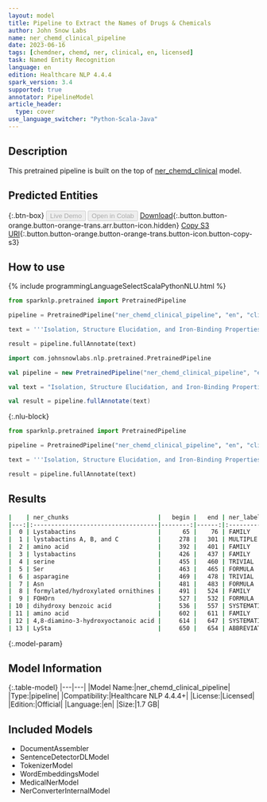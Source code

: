 ```yaml
---
layout: model
title: Pipeline to Extract the Names of Drugs & Chemicals
author: John Snow Labs
name: ner_chemd_clinical_pipeline
date: 2023-06-16
tags: [chemdner, chemd, ner, clinical, en, licensed]
task: Named Entity Recognition
language: en
edition: Healthcare NLP 4.4.4
spark_version: 3.4
supported: true
annotator: PipelineModel
article_header:
  type: cover
use_language_switcher: "Python-Scala-Java"
---
```


## Description

This pretrained pipeline is built on the top of [ner_chemd_clinical](https://nlp.johnsnowlabs.com/2021/11/04/ner_chemd_clinical_en.html) model.

## Predicted Entities



{:.btn-box}
<button class="button button-orange" disabled>Live Demo</button>
<button class="button button-orange" disabled>Open in Colab</button>
[Download](https://s3.amazonaws.com/auxdata.johnsnowlabs.com/clinical/models/ner_chemd_clinical_pipeline_en_4.4.4_3.4_1686940426258.zip){:.button.button-orange.button-orange-trans.arr.button-icon.hidden}
[Copy S3 URI](s3://auxdata.johnsnowlabs.com/clinical/models/ner_chemd_clinical_pipeline_en_4.4.4_3.4_1686940426258.zip){:.button.button-orange.button-orange-trans.button-icon.button-copy-s3}

## How to use

<div class="tabs-box" markdown="1">
{% include programmingLanguageSelectScalaPythonNLU.html %}

```python
from sparknlp.pretrained import PretrainedPipeline

pipeline = PretrainedPipeline("ner_chemd_clinical_pipeline", "en", "clinical/models")

text = '''Isolation, Structure Elucidation, and Iron-Binding Properties of Lystabactins, Siderophores Isolated from a Marine Pseudoalteromonas sp. The marine bacterium Pseudoalteromonas sp. S2B, isolated from the Gulf of Mexico after the Deepwater Horizon oil spill, was found to produce lystabactins A, B, and C (1-3), three new siderophores. The structures were elucidated through mass spectrometry, amino acid analysis, and NMR. The lystabactins are composed of serine (Ser), asparagine (Asn), two formylated/hydroxylated ornithines (FOHOrn), dihydroxy benzoic acid (Dhb), and a very unusual nonproteinogenic amino acid, 4,8-diamino-3-hydroxyoctanoic acid (LySta). The iron-binding properties of the compounds were investigated through a spectrophotometric competition.'''

result = pipeline.fullAnnotate(text)
```
```scala
import com.johnsnowlabs.nlp.pretrained.PretrainedPipeline

val pipeline = new PretrainedPipeline("ner_chemd_clinical_pipeline", "en", "clinical/models")

val text = "Isolation, Structure Elucidation, and Iron-Binding Properties of Lystabactins, Siderophores Isolated from a Marine Pseudoalteromonas sp. The marine bacterium Pseudoalteromonas sp. S2B, isolated from the Gulf of Mexico after the Deepwater Horizon oil spill, was found to produce lystabactins A, B, and C (1-3), three new siderophores. The structures were elucidated through mass spectrometry, amino acid analysis, and NMR. The lystabactins are composed of serine (Ser), asparagine (Asn), two formylated/hydroxylated ornithines (FOHOrn), dihydroxy benzoic acid (Dhb), and a very unusual nonproteinogenic amino acid, 4,8-diamino-3-hydroxyoctanoic acid (LySta). The iron-binding properties of the compounds were investigated through a spectrophotometric competition."

val result = pipeline.fullAnnotate(text)
```

{:.nlu-block}
```python
from sparknlp.pretrained import PretrainedPipeline

pipeline = PretrainedPipeline("ner_chemd_clinical_pipeline", "en", "clinical/models")

text = '''Isolation, Structure Elucidation, and Iron-Binding Properties of Lystabactins, Siderophores Isolated from a Marine Pseudoalteromonas sp. The marine bacterium Pseudoalteromonas sp. S2B, isolated from the Gulf of Mexico after the Deepwater Horizon oil spill, was found to produce lystabactins A, B, and C (1-3), three new siderophores. The structures were elucidated through mass spectrometry, amino acid analysis, and NMR. The lystabactins are composed of serine (Ser), asparagine (Asn), two formylated/hydroxylated ornithines (FOHOrn), dihydroxy benzoic acid (Dhb), and a very unusual nonproteinogenic amino acid, 4,8-diamino-3-hydroxyoctanoic acid (LySta). The iron-binding properties of the compounds were investigated through a spectrophotometric competition.'''

result = pipeline.fullAnnotate(text)
```
</div>

## Results

```bash
|    | ner_chunks                         |   begin |   end | ner_label    |   confidence |
|---:|:-----------------------------------|--------:|------:|:-------------|-------------:|
|  0 | Lystabactins                       |      65 |    76 | FAMILY       |     0.9841   |
|  1 | lystabactins A, B, and C           |     278 |   301 | MULTIPLE     |     0.813429 |
|  2 | amino acid                         |     392 |   401 | FAMILY       |     0.74585  |
|  3 | lystabactins                       |     426 |   437 | FAMILY       |     0.8007   |
|  4 | serine                             |     455 |   460 | TRIVIAL      |     0.9924   |
|  5 | Ser                                |     463 |   465 | FORMULA      |     0.9999   |
|  6 | asparagine                         |     469 |   478 | TRIVIAL      |     0.9795   |
|  7 | Asn                                |     481 |   483 | FORMULA      |     0.9999   |
|  8 | formylated/hydroxylated ornithines |     491 |   524 | FAMILY       |     0.50085  |
|  9 | FOHOrn                             |     527 |   532 | FORMULA      |     0.509    |
| 10 | dihydroxy benzoic acid             |     536 |   557 | SYSTEMATIC   |     0.6346   |
| 11 | amino acid                         |     602 |   611 | FAMILY       |     0.4204   |
| 12 | 4,8-diamino-3-hydroxyoctanoic acid |     614 |   647 | SYSTEMATIC   |     0.9124   |
| 13 | LySta                              |     650 |   654 | ABBREVIATION |     0.9193   |
```

{:.model-param}
## Model Information

{:.table-model}
|---|---|
|Model Name:|ner_chemd_clinical_pipeline|
|Type:|pipeline|
|Compatibility:|Healthcare NLP 4.4.4+|
|License:|Licensed|
|Edition:|Official|
|Language:|en|
|Size:|1.7 GB|

## Included Models

- DocumentAssembler
- SentenceDetectorDLModel
- TokenizerModel
- WordEmbeddingsModel
- MedicalNerModel
- NerConverterInternalModel